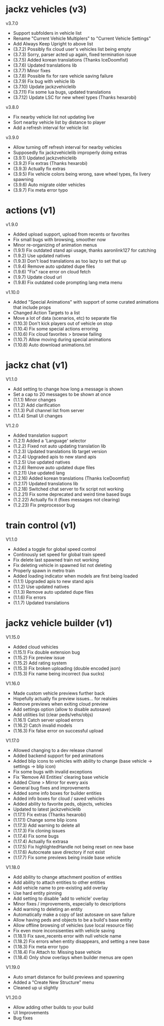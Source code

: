 # jackz vehicles (v3)
  
v3.7.0

* Support subfolders in vehicle list
* Rename "Current Vehicle Multiplers" to "Current Vehicle Settings"
* Add Always Keep Upright to above list
* (3.7.2) Possibly fix cloud user's vehicles list being empty
* (3.7.3) Sorry, parser acted up again, fixed termination issue
* (3.7.5) Added korean translations (Thanks IceDoomfist)
* (3.7.6) Updated translations lib
* (3.7.7) Minor fixes
* (3.7.8) Possible fix for rare vehicle saving failure
* (3.7.9) Fix bug with vehicle lib
* (3.7.10) Update jackzvehiclelib
* (3.7.11) Fix some lua bugs, updated translations
* (3.7.12) Update LSC for new wheel types (Thanks hexarobi)

v3.8.0

* Fix nearby vehicle list not updating live
* Sort nearby vehicle list by distance to player
* Add a refresh interval for vehicle list

v3.9.0

* Allow turning off refresh interval for nearby vehicles
* Supposedly fix jackzvehiclelib improperly doing extras
* (3.9.1) Updated jackzvehiclelib
* (3.9.2) Fix extras (Thanks hexarobi)
* (3.9.3) Actually fix extras
* (3.9.5) Fix vehicle colors being wrong, save wheel types, fix livery spawning
* (3.9.6) Auto migrate older vehicles
* (3.9.7) Fix meta error typo

# actions (v1)

v1.9.0

* Added upload support, upload from recents or favorites
* Fix small bugs with browsing, smoother now
* Minor re-organizing of animation menus
* (1.9.1) Fix outdated stand api usage, thanks aaronlink127 for catching
* (1.9.2) Use updated natives
* (1.9.3) Don't load translations as too lazy to set that up
* (1.9.4) Remove auto updated dupe files
* (1.9.6) "Fix" race error on cloud fetch
* (1.9.7) Update cloud url
* (1.9.8) Fix outdated code prompting lang meta menu

v1.10.0

* Added "Special Animations" with support of some curated animations that include props
* Changed Action Targets to a list
* Move a lot of data (scenarios, etc) to separate file
* (1.10.3) Don't kick players out of vehicle on stop
* (1.10.4) Fix some special actions erroring
* (1.10.6) Fix cloud favorites > browse failing
* (1.10.7) Allow moving during special animations
* (1.10.8) Auto download animations.txt

# jackz chat (v1)

V1.1.0

* Add setting to change how long a message is shown
* Set a cap to 20 messages to be shown at once
* (1.1.1) Minor changes
* (1.1.2) Add clarification
* (1.1.3) Pull channel list from server
* (1.1.4) Small UI changes

V1.2.0

* Added translation support
* (1.2.1) Added a 'Language' selector
* (1.2.2) Fixed not auto updating translation lib
* (1.2.3) Updated translations lib target version
* (1.2.4) Upgraded apis to new stand apis
* (1.2.5) Use updated natives
* (1.2.6) Remove auto updated dupe files
* (1.2.11) Use updated lang
* (1.2.16) Added korean translations (Thanks IceDoomfist)
* (1.2.17) Updated translations lib
* (1.2.18) Switched chat server to fix script not working
* (1.2.21) Fix some deprecated and weird time based bugs
* (1.2.22) Actually fix it (fixes messages not clearing)
* (1.2.23) Fix preprocessor bug

# train control (v1)

V1.1.0

* Added a toggle for global speed control
* Continously set speed for global train speed
* Fix delete last spawned train not working
* Fix deleting vehicle in spawned list not deleting
* Properly spawn in metro train
* Added loading indicator when models are first being loaded
* (1.1.1) Upgraded apis to new stand apis
* (1.1.2) Use updated natives
* (1.1.3) Remove auto updated dupe files
* (1.1.6) Fix errors
* (1.1.7) Updated translations

# jackz vehicle builder (v1)

V1.15.0

* Added cloud vehicles
* (1.15.1) Fix double extension bug
* (1.15.2) Fix preview issue
* (1.15.2) Add rating system
* (1.15.3) Fix broken uploading (double encoded json)
* (1.15.3) Fix name being incorrect (lua sucks)

V1.16.0

* Made custom vehicle previews further back
* Hopefully actually fix preview issues... for realsies
* Remove previews when exiting cloud preview
* Add settings option (allow to disable autosave)
* Add utilities list (clear peds/vehs/objs)
* (1.16.1) Catch server upload errors
* (1.16.2) Catch invalid models
* (1.16.3) Fix false error on successful upload

V1.17.0

* Allowed changing to a dev release channel
* Added backend support for ped animations
* Added blip icons to vehicles with ability to change (base vehicle -> settings -> blip icon)
* Fix some bugs with invalid exceptions
* Fix 'Remove All Entities' clearing base vehicle
* Added Clone > Mirror for every axis
* General bug fixes and improvements
* Added some info boxes for builder entities
* Added info boxes for cloud / saved vehicles
* Added ability to favorite peds, objects, vehicles
* Updated to latest jackzvehiclelib
* (1.17.1) Fix extras (Thanks hexarobi)
* (1.17.1) Change some blip icons
* (1.17.3) Add warning to delete all
* (1.17.3) Fix cloning issues
* (1.17.4) Fix some bugs
* (1.17.4) Actually fix extrasa
* (1.17.5) Fix highlightedHandle not being reset on new base
* (1.17.6) Autocreate save directory if not exist
* (1.17.7) Fix some previews being inside base vehicle

V1.18.0

* Add ability to change attachment position of entities
* Add ability to attach entities to other entities
* Add vehicle name to pre-existing add overlay
* Use hard entity pinning
* Add setting to disable 'add to vehicle' overlay
* Minor fixes / improvements, especially to descriptions
* Add warning to deleting an entity
* Automatically make a copy of last autosave on save failure
* Allow having peds and objects to be a build's base entity
* Allow offline browsing of vehicles (use local resource file)
* Fix even more inconsisenties with vehicle saving
* (1.18.1) Fix save_recents error with null vehicle name
* (1.18.2) Fix errors when entity disappears, and setting a new base
* (1.18.3) Fix meta error typo
* (1.18.4) Fix Attach to: Missing base vehicle
* (1.18.4) Only show overlays when builder menus are open

V1.19.0

* Auto smart distance for build previews and spawning
* Added a "Create New Structure" menu
* Cleaned up ui slightly

V1.20.0

* Allow adding other builds to your build
* UI Improvements
* Bug fixes